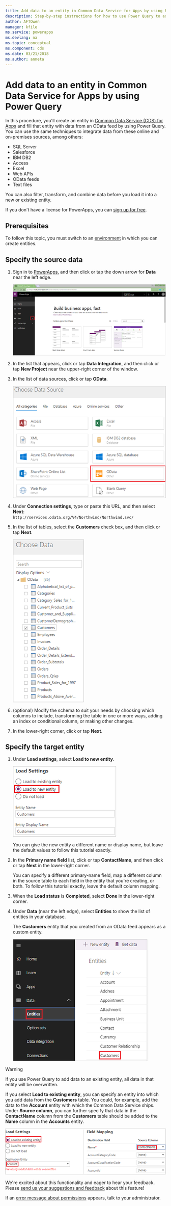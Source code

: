 ```yaml
---
title: Add data to an entity in Common Data Service for Apps by using Power Query | Microsoft Docs
description: Step-by-step instructions for how to use Power Query to add data to a new or existing entity in Common Data Service (CDS) for Apps from another data source.
author: AFTOwen
manager: kfile
ms.service: powerapps
ms.devlang: na
ms.topic: conceptual
ms.component: cds
ms.date: 03/21/2018
ms.author: anneta
---
```


# Add data to an entity in Common Data Service for Apps by using Power Query
In this procedure, you'll create an entity in [Common Data Service (CDS) for Apps](data-platform-intro.md) and fill that entity with data from an OData feed by using Power Query. You can use the same techniques to integrate data from these online and on-premises sources, among others:

* SQL Server
* Salesforce
* IBM DB2
* Access
* Excel
* Web APIs
* OData feeds
* Text files

You can also filter, transform, and combine data before you load it into a new or existing entity.

If you don't have a license for PowerApps, you can [sign up for free](../signup-for-powerapps.md).

## Prerequisites
To follow this topic, you must switch to an [environment](../canvas-apps/working-with-environments.md) in which you can create entities.

## Specify the source data

1. Sign in to [PowerApps](https://web.powerapps.com/?utm_source=padocs&utm_medium=linkinadoc&utm_campaign=referralsfromdoc), and then click or tap the down arrow for **Data** near the left edge.

	![PowerApps home page](./media/data-platform-cds-newentity-pq/sign-in.png)

1. In the list that appears, click or tap **Data Integration**, and then click or tap **New Project** near the upper-right corner of the window.

1. In the list of data sources, click or tap **OData**.

	![Choose the OAuth connector](./media/data-platform-cds-newentity-pq/choose-odata.png)

1. Under **Connection settings**, type or paste this URL, and then select **Next**:<br>
`http://services.odata.org/V4/Northwind/Northwind.svc/`

1. In the list of tables, select the **Customers** check box, and then click or tap **Next**.

	![Select the Customers table](./media/data-platform-cds-newentity-pq/select-table.png)

1. (optional) Modify the schema to suit your needs by choosing which columns to include, transforming the table in one or more ways, adding an index or conditional column, or making other changes.

1. In the lower-right corner, click or tap **Next**.

## Specify the target entity
1. Under **Load settings**, select **Load to new entity**.

    ![Specify the name of the new entity](./media/data-platform-cds-newentity-pq/new-entity-name.png)

    You can give the new entity a different name or display name, but leave the default values to follow this tutorial exactly.

1. In the **Primary name field** list, click or tap **ContactName**, and then click or tap **Next** in the lower-right corner.

    You can specify a different primary-name field, map a different column in the source table to each field in the entity that you're creating, or both. To follow this tutorial exactly, leave the default column mapping.

1. When the **Load status** is **Completed**, select **Done** in the lower-right corner.

1. Under **Data** (near the left edge), select **Entities** to show the list of entities in your database.

    The **Customers** entity that you created from an OData feed appears as a custom entity.

    ![List of standard and custom entities](./media/data-platform-cds-newentity-pq/entity-list.png)

> [!WARNING]
> If you use Power Query to add data to an existing entity, all data in that entity will be overwritten.

If you select **Load to existing entity**, you can specify an entity into which you add data from the **Customers** table. You could, for example, add the data to the **Account** entity with which the Common Data Service ships. Under **Source column**, you can further specify that data in the **ContactName** column from the **Customers** table should be added to the **Name** column in the **Accounts** entity.

![Specify the name of the new entity](./media/data-platform-cds-newentity-pq/existing-entity.png)

We're excited about this functionality and eager to hear your feedback. Please [send us your suggestions and feedback](https://powerusers.microsoft.com/t5/PowerApps-Community/ct-p/PowerApps1) about this feature!

If an [error message about permissions](data-platform-cds-newentity-troubleshooting-mashup.md) appears, talk to your administrator.